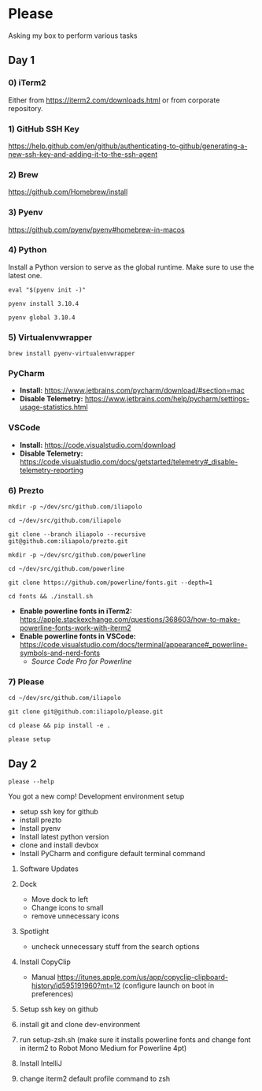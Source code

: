 # Please

Asking my box to perform various tasks

## Day 1

### 0) iTerm2

Either from https://iterm2.com/downloads.html or from corporate repository.

### 1) GitHub SSH Key

https://help.github.com/en/github/authenticating-to-github/generating-a-new-ssh-key-and-adding-it-to-the-ssh-agent

### 2) Brew

https://github.com/Homebrew/install

### 3) Pyenv

https://github.com/pyenv/pyenv#homebrew-in-macos

### 4) Python

Install a Python version to serve as the global runtime. Make sure to use 
the latest one.

```console
eval "$(pyenv init -)"
```

```console
pyenv install 3.10.4
```

```console
pyenv global 3.10.4
```

### 5) Virtualenvwrapper

```console
brew install pyenv-virtualenvwrapper
```

### PyCharm

- **Install:** https://www.jetbrains.com/pycharm/download/#section=mac
- **Disable Telemetry:** https://www.jetbrains.com/help/pycharm/settings-usage-statistics.html

### VSCode

- **Install:** https://code.visualstudio.com/download
- **Disable Telemetry:** https://code.visualstudio.com/docs/getstarted/telemetry#_disable-telemetry-reporting

### 6) Prezto

```console
mkdir -p ~/dev/src/github.com/iliapolo
```

```console
cd ~/dev/src/github.com/iliapolo
```

```console
git clone --branch iliapolo --recursive git@github.com:iliapolo/prezto.git
```

```console
mkdir -p ~/dev/src/github.com/powerline
```

```console
cd ~/dev/src/github.com/powerline
```

```console
git clone https://github.com/powerline/fonts.git --depth=1
```

```console
cd fonts && ./install.sh
```

- **Enable powerline fonts in iTerm2:** https://apple.stackexchange.com/questions/368603/how-to-make-powerline-fonts-work-with-iterm2
- **Enable powerline fonts in VSCode:** https://code.visualstudio.com/docs/terminal/appearance#_powerline-symbols-and-nerd-fonts
  - *Source Code Pro for Powerline*

### 7) Please

```console
cd ~/dev/src/github.com/iliapolo
```

```console
git clone git@github.com:iliapolo/please.git
```

```console
cd please && pip install -e .
```
 
```console
please setup
```

## Day 2

```console
please --help
```

You got a new comp!
Development environment setup

- setup ssh key for github
- install prezto
- Install pyenv
- Install latest python version
- clone and install devbox
- Install PyCharm and configure default terminal command



1. Software Updates

2. Dock

    - Move dock to left 
    - Change icons to small
    - remove unnecessary icons

3. Spotlight

    - uncheck unnecessary stuff from the search options

9. Install CopyClip

    - Manual https://itunes.apple.com/us/app/copyclip-clipboard-history/id595191960?mt=12 
    (configure launch on boot in preferences)
    
11. Setup ssh key on github

12. install git and clone dev-environment

13. run setup-zsh.sh (make sure it installs powerline fonts and change font in iterm2 to Robot 
Mono Medium for Powerline 4pt)
    
14. Install IntelliJ

16. change iterm2 default profile command to zsh
